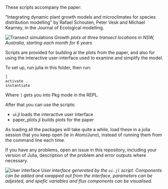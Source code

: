 These scripts accompany the paper:

"Integrating dynamic plant growth models and microclimates for species
distribution modelling" by Rafael Schouten, Peter Vesk and Michael Kearney, in the
Journal of Ecological modelling.

![Transect simulations](https://media.githubusercontent.com/media/rafaqz/DEBplant/master/plots/all.png)
_Growth plots at three transect locations in NSW, Australia, starting each month for 6 years_ 

Scripts are provided for building al the plots from the paper, and also for
using the interactive user-interface used to examine and simplify the model.


To set up, run julia in this folder, then run:

```julia-repl
]
activate .
instantiate
```

Where `]` gets you into Pkg mode in the REPL. 

After that you can use the scripts:

- ui.jl loads the interactive user interface
- paper_plots.jl builds plots for the paper

As loading all the packages will take quite a while, load these in a julia
session that you keep open (ie in Atom/Juno), instead of running them from the
command line each time.


If you have any problems, open an issue in this repository, including your
version of Julia, description of the problem and error outputs where necessary.



![User interface](https://media.githubusercontent.com/media/rafaqz/DEBplant/master/plots/ui.png)
_User interface generated by the `ui.jl` script. Components can be added and swapped out from
the interface, parameters can be adjested, and spefic variables and flux components can be visualised._
